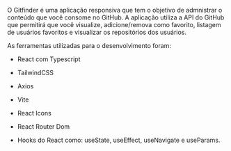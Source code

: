 O Gitfinder é uma aplicação responsiva que tem o objetivo de admnistrar o conteúdo que você consome no GitHub.
A aplicação utiliza a API do GitHub que permitirá que você visualize, adicione/remova como favorito, listagem de usuários favoritos e visualizar os repositórios dos usuários.

As ferramentas utilizadas para o desenvolvimento foram:

- React com Typescript
- TailwindCSS
- Axios
- Vite
- React Icons
- React Router Dom

- Hooks do React como: useState, useEffect, useNavigate e useParams.
